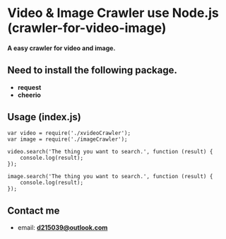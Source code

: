 #	Video & Image Crawler use Node.js (crawler-for-video-image)

####	A easy crawler for video and image.

##	Need to install the following package.
*	**request**
*	**cheerio**

##	Usage (index.js)

```
var video = require('./xvideoCrawler');
var image = require('./imageCrawler');

video.search('The thing you want to search.', function (result) {
	console.log(result);
});

image.search('The thing you want to search.', function (result) {
	console.log(result);
});

```

## Contact me
*	email: **d215039@outlook.com**